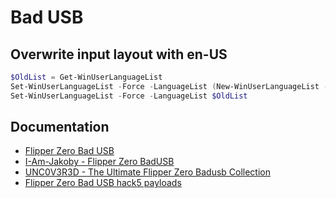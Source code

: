 # Bad USB
## Overwrite input layout with en-US
```powershell
$OldList = Get-WinUserLanguageList
Set-WinUserLanguageList -Force -LanguageList (New-WinUserLanguageList -Language en-US)
Set-WinUserLanguageList -Force -LanguageList $OldList
```
## Documentation
* [Flipper Zero Bad USB](https://docs.flipperzero.one/bad-usb)
* [I-Am-Jakoby - Flipper Zero BadUSB](https://github.com/I-Am-Jakoby/Flipper-Zero-BadUSB)
* [UNC0V3R3D - The Ultimate Flipper Zero Badusb Collection](https://github.com/UNC0V3R3D/Flipper_Zero-BadUsb)
* [Flipper Zero Bad USB hack5 payloads](https://github.com/nocomp/Flipper_Zero_Badusb_hack5_payloads)
